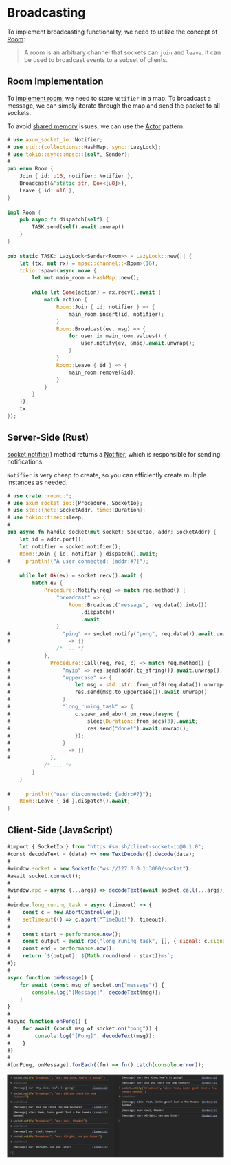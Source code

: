# Broadcasting

To implement broadcasting functionality, we need to utilize the concept of
[Room](https://socket.io/docs/v4/rooms/):

> A room is an arbitrary channel that sockets can `join` and `leave`. It can be
> used to broadcast events to a subset of clients.

## Room Implementation

To [implement room](https://socket.io/docs/v4/rooms/#implementation-details), we
need to store `Notifier` in a map. To broadcast a message, we can simply iterate
through the map and send the packet to all sockets.

To avoid [shared memory](https://en.wikipedia.org/wiki/Shared_memory) issues, we
can use the [Actor](https://en.wikipedia.org/wiki/Actor_model) pattern.

```rust
# use axum_socket_io::Notifier;
# use std::{collections::HashMap, sync::LazyLock};
# use tokio::sync::mpsc::{self, Sender};
#
pub enum Room {
    Join { id: u16, notifier: Notifier },
    Broadcast(&'static str, Box<[u8]>),
    Leave { id: u16 },
}

impl Room {
    pub async fn dispatch(self) {
        TASK.send(self).await.unwrap()
    }
}

pub static TASK: LazyLock<Sender<Room>> = LazyLock::new(|| {
    let (tx, mut rx) = mpsc::channel::<Room>(16);
    tokio::spawn(async move {
        let mut main_room = HashMap::new();

        while let Some(action) = rx.recv().await {
            match action {
                Room::Join { id, notifier } => {
                    main_room.insert(id, notifier);
                }
                Room::Broadcast(ev, msg) => {
                    for user in main_room.values() {
                        user.notify(ev, &msg).await.unwrap();
                    }
                }
                Room::Leave { id } => {
                    main_room.remove(&id);
                }
            }
        }
    });
    tx
});
```

## Server-Side (Rust)

[socket.notifier()](https://docs.rs/web-socket-io/latest/web_socket_io/struct.SocketIo.html#method.notify)
method returns a
[Notifier](https://docs.rs/web-socket-io/latest/web_socket_io/struct.Notifier.html),
which is responsible for sending notifications.

`Notifier` is very cheap to create, so you can efficiently create multiple
instances as needed.

```rust
# use crate::room::*;
# use axum_socket_io::{Procedure, SocketIo};
# use std::{net::SocketAddr, time::Duration};
# use tokio::time::sleep;
#
pub async fn handle_socket(mut socket: SocketIo, addr: SocketAddr) {
    let id = addr.port();
    let notifier = socket.notifier();
    Room::Join { id, notifier }.dispatch().await;
#     println!("A user connected: {addr:#?}");

    while let Ok(ev) = socket.recv().await {
        match ev {
            Procedure::Notify(req) => match req.method() {
                "broadcast" => {
                    Room::Broadcast("message", req.data().into())
                        .dispatch()
                        .await
                }
#                 "ping" => socket.notify("pong", req.data()).await.unwrap(),
#                 _ => {}
                /* ... */
            },
#             Procedure::Call(req, res, c) => match req.method() {
#                 "myip" => res.send(addr.to_string()).await.unwrap(),
#                 "uppercase" => {
#                     let msg = std::str::from_utf8(req.data()).unwrap();
#                     res.send(msg.to_uppercase()).await.unwrap()
#                 }
#                 "long_runing_task" => {
#                     c.spawn_and_abort_on_reset(async {
#                         sleep(Duration::from_secs(3)).await;
#                         res.send("done!").await.unwrap();
#                     });
#                 }
#                 _ => {}
#             },
            /* ... */
        }
    }

#     println!("user disconnected: {addr:#?}");
    Room::Leave { id }.dispatch().await;
}
```

## Client-Side (JavaScript)

```javascript
#import { SocketIo } from "https:#sm.sh/client-socket-io@0.1.0";
#const decodeText = (data) => new TextDecoder().decode(data);
#
#window.socket = new SocketIo("ws://127.0.0.1:3000/socket");
#await socket.connect();
#
#window.rpc = async (...args) => decodeText(await socket.call(...args));
#
#window.long_runing_task = async (timeout) => {
#    const c = new AbortController();
#    setTimeout(() => c.abort("TimeOut!"), timeout);
#
#    const start = performance.now();
#    const output = await rpc("long_runing_task", [], { signal: c.signal });
#    const end = performance.now();
#    return `${output}: ${Math.round(end - start)}ms`;
#};
#
async function onMessage() {
    for await (const msg of socket.on("message")) {
        console.log("[Message]", decodeText(msg));
    }
}
#
#async function onPong() {
#    for await (const msg of socket.on("pong")) {
#        console.log("[Pong]", decodeText(msg));
#    }
#}
#
#[onPong, onMessage].forEach((fn) => fn().catch(console.error));
```

![Chat Example](assets/chat.png)
